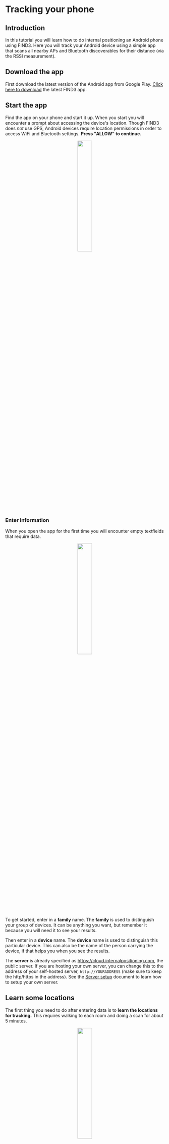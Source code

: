 # Tracking your phone 


## Introduction

In this tutorial you will learn how to do internal positioning an Android phone using FIND3. Here you will track your Android device using a simple app that scans all nearby APs and Bluetooth discoverables for their distance (via the RSSI measurement). 

## Download the app

First download the latest version of the Android app from Google Play. [Click here to download](https://play.google.com/store/apps/details?id=com.internalpositioning.find3.find3app) the latest FIND3 app.


## Start the app

Find the app on your phone and start it up. When you start you will encounter a prompt about accessing the device's location. Though FIND3 does *not* use GPS, Android devices require location permissions in order to access WiFi and Bluetooth settings. **Press "ALLOW" to continue.**

<center><img src="/images/snap1.PNG" width="30%" height="30%"></center>

### Enter information

When you open the app for the first time you will encounter empty textfields that require data.

<center><img src="/images/1.PNG" width="30%" height="30%"></center>

To get started, enter in a **family** name. The **family** is used to distinguish your group of devices. It can be anything you want, but remember it because you will need it to see your results.

Then enter in a **device** name. The **device** name is used to distinguish this particular device. This can also be the name of the person carrying the device, if that helps you when you see the results.

The **server** is already specified as https://cloud.internalpositioning.com,
the public server. If you are hosting your own server, you can change this
to the address of your self-hosted server, `http://YOURADDRESS` (make sure to keep the http/https in the address). See the [Server setup](/doc/server_setup.md) document to learn how to setup your own server.

## Learn some locations

The first thing you need to do after entering data is to **learn the locations for tracking.** This requires walking to each room and doing a scan for about 5 minutes. 

<center><img src="/images/2.PNG" width="30%" height="30%"></center>

Go to a location, like your *kitchen*, *bathroom* or *living room* and enter the name of the location where it says **location (optional)**. Then hit **TRACKING** so it turns to **LEARNING**.  Then hit **START SCAN** and wait about 5 minutes. Then press **STOP SCAN** and repeat this process in each room, for every room you want to learn.

#### *Read the [FAQ](/doc/faq.md#training-time) for more information about how long to do learning in a location.*

## Track yourself

Once you are done learning, simply hit the **LEARNING** button so it toggles back to **TRACKING** and then do **START SCAN**.

<center><img src="/images/3.PNG" width="30%" height="30%"></center>


Tracking will continue in the background and will show a notification that you can use to toggle the tracking off. There is an option that says "**Allow GPS**". If activated, the phone will send GPS coordinates if requested by the server. 

<center><img src="/images/backgroundscanning.png" width=70%></center>

The scans will take place approximately 10-30 seconds apart, forever, until you turn off the app. You can turn the app off by clicking the back button. The battery usage is minimal since it is doing only a short WiFi scan and Bluetooth scan.


## Visualize

You can visualize your data on the cloud server, [cloud.internalpositioning.com](https://cloud.internalpositioning.com). You can sign in using your family name.

You can also get raw data from FIND3 by using the REST commands outlined in the [API](/doc/api.md) document.

## Issues?

If you have issues, please file one on Github at https://github.com/rishudixit/find3.

## Source

If you are interested, the app is completely open-source and available on [Github](https://github.com/rishudixit/find3-android-scanner).
